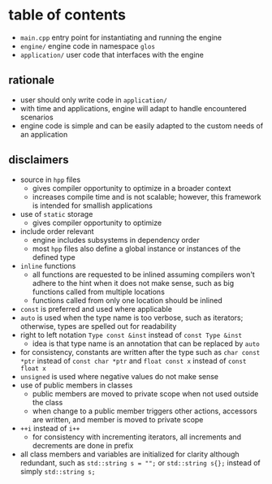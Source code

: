 # table of contents
* `main.cpp` entry point for instantiating and running the engine
* `engine/` engine code in namespace `glos`
* `application/` user code that interfaces with the engine

## rationale
* user should only write code in `application/`
* with time and applications, engine will adapt to handle encountered scenarios
* engine code is simple and can be easily adapted to the custom needs of an application

## disclaimers
* source in `hpp` files
  - gives compiler opportunity to optimize in a broader context
  - increases compile time and is not scalable; however, this framework is intended for smallish applications
* use of `static` storage
  - gives compiler opportunity to optimize
* include order relevant
  - engine includes subsystems in dependency order
  - most `hpp` files also define a global instance or instances of the defined type 
* `inline` functions
  - all functions are requested to be inlined assuming compilers won't adhere to the hint when it does not make sense, such as big functions called from multiple locations
  - functions called from only one location should be inlined
* `const` is preferred and used where applicable
* `auto` is used when the type name is too verbose, such as iterators; otherwise, types are spelled out for readability
* right to left notation `Type const &inst` instead of `const Type &inst`
  - idea is that type name is an annotation that can be replaced by `auto`
* for consistency, constants are written after the type such as `char const *ptr` instead of `const char *ptr` and `float const x` instead of `const float x`
* `unsigned` is used where negative values do not make sense
* use of public members in classes
  - public members are moved to private scope when not used outside the class
  - when change to a public member triggers other actions, accessors are written, and member is moved to private scope
* `++i` instead of `i++`
  - for consistency with incrementing iterators, all increments and decrements are done in prefix
* all class members and variables are initialized for clarity although redundant, such as `std::string s = "";` or `std::string s{};` instead of simply `std::string s;`
